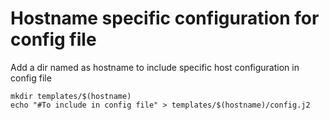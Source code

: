 # Hostname specific configuration for config file
Add a dir named as hostname to include specific host configuration in config file
```
mkdir templates/$(hostname)
echo "#To include in config file" > templates/$(hostname)/config.j2
```
